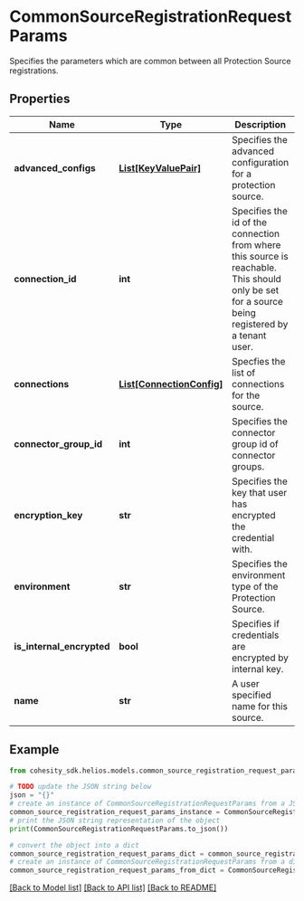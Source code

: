 # CommonSourceRegistrationRequestParams

Specifies the parameters which are common between all Protection Source registrations.

## Properties

Name | Type | Description | Notes
------------ | ------------- | ------------- | -------------
**advanced_configs** | [**List[KeyValuePair]**](KeyValuePair.md) | Specifies the advanced configuration for a protection source. | [optional] 
**connection_id** | **int** | Specifies the id of the connection from where this source is reachable. This should only be set for a source being registered by a tenant user. | [optional] 
**connections** | [**List[ConnectionConfig]**](ConnectionConfig.md) | Specfies the list of connections for the source. | [optional] 
**connector_group_id** | **int** | Specifies the connector group id of connector groups. | [optional] 
**encryption_key** | **str** | Specifies the key that user has encrypted the credential with. | [optional] 
**environment** | **str** | Specifies the environment type of the Protection Source. | 
**is_internal_encrypted** | **bool** | Specifies if credentials are encrypted by internal key. | [optional] 
**name** | **str** | A user specified name for this source. | [optional] 

## Example

```python
from cohesity_sdk.helios.models.common_source_registration_request_params import CommonSourceRegistrationRequestParams

# TODO update the JSON string below
json = "{}"
# create an instance of CommonSourceRegistrationRequestParams from a JSON string
common_source_registration_request_params_instance = CommonSourceRegistrationRequestParams.from_json(json)
# print the JSON string representation of the object
print(CommonSourceRegistrationRequestParams.to_json())

# convert the object into a dict
common_source_registration_request_params_dict = common_source_registration_request_params_instance.to_dict()
# create an instance of CommonSourceRegistrationRequestParams from a dict
common_source_registration_request_params_from_dict = CommonSourceRegistrationRequestParams.from_dict(common_source_registration_request_params_dict)
```
[[Back to Model list]](../README.md#documentation-for-models) [[Back to API list]](../README.md#documentation-for-api-endpoints) [[Back to README]](../README.md)


